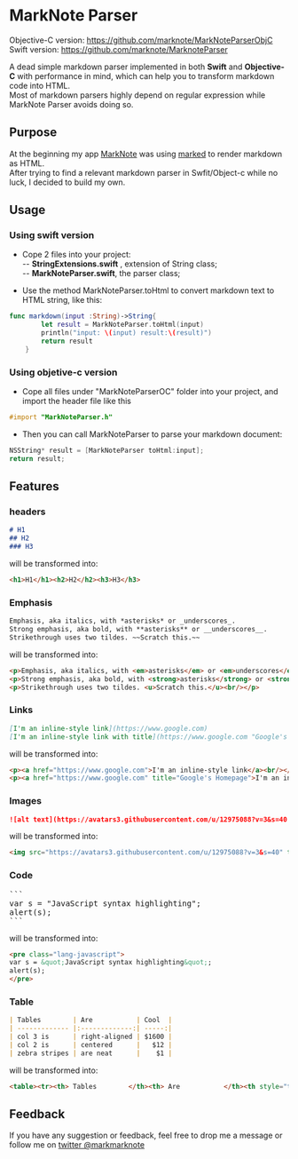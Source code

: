 # MarkNote Parser 


Objective-C version: https://github.com/marknote/MarkNoteParserObjC    
Swift version: https://github.com/marknote/MarknoteParser


A dead simple markdown parser implemented in both **Swift** and **Objective-C** with performance in mind, which can help you to transform markdown code into HTML.    
Most of markdown parsers highly depend on regular expression while MarkNote Parser avoids doing so.

## Purpose

At the beginning my app [MarkNote](https://itunes.apple.com/us/app/marknote/id991297585?ls=1&mt=8) was using [marked](https://github.com/chjj/marked) to render markdown as HTML.   
After trying to find a relevant markdown parser in Swfit/Object-c while no luck, I decided to build my own.


## Usage

### Using swift version
- Cope 2 files into your project:  
-- **StringExtensions.swift** , extension of String class;  
-- **MarkNoteParser.swift**, the parser class;  

- Use the method MarkNoteParser.toHtml to convert markdown text to HTML string, like this:

```swift
func markdown(input :String)->String{
        let result = MarkNoteParser.toHtml(input)
        println("input: \(input) result:\(result)")
        return result
    }
```
### Using objetive-c version
- Cope all files under "MarkNoteParserOC" folder into your project, and import the header file like this

```objective-c
#import "MarkNoteParser.h"
```
- Then you can call MarkNoteParser to parse your markdown document:

```objective-c
NSString* result = [MarkNoteParser toHtml:input];
return result;
```

## Features 

### headers

```markdown
# H1
## H2
### H3
```
will be transformed into:

```html
<h1>H1</h1><h2>H2</h2><h3>H3</h3>
```

### Emphasis

```markdown
Emphasis, aka italics, with *asterisks* or _underscores_.
Strong emphasis, aka bold, with **asterisks** or __underscores__.
Strikethrough uses two tildes. ~~Scratch this.~~
```
will be transformed into:

```html
<p>Emphasis, aka italics, with <em>asterisks</em> or <em>underscores</em>.<br/></p>
<p>Strong emphasis, aka bold, with <strong>asterisks</strong> or <strong>underscores</strong>.<br/></p>
<p>Strikethrough uses two tildes. <u>Scratch this.</u><br/></p>
```

### Links

```markdown
[I'm an inline-style link](https://www.google.com)
[I'm an inline-style link with title](https://www.google.com "Google's Homepage")
``` 

will be transformed into:

```html
<p><a href="https://www.google.com">I'm an inline-style link</a><br/></p>
<p><a href="https://www.google.com" title="Google's Homepage">I'm an inline-style link with title</a><br/></p>
```
### Images

```markdown
![alt text](https://avatars3.githubusercontent.com/u/12975088?v=3&s=40 "Logo Title")
```
will be transformed into:
```html
<img src="https://avatars3.githubusercontent.com/u/12975088?v=3&s=40" title="Logo Title" alt="alt text" />
```
### Code 

<pre class="lang-markdown">
```
var s = "JavaScript syntax highlighting";
alert(s);
```
</pre>

will be transformed into:
```html
<pre class="lang-javascript">
var s = &quot;JavaScript syntax highlighting&quot;;
alert(s);
</pre>
```

### Table

```markdown
| Tables        | Are           | Cool  |
| ------------- |:-------------:| -----:|
| col 3 is      | right-aligned | $1600 |
| col 2 is      | centered      |   $12 |
| zebra stripes | are neat      |    $1 |
```

will be transformed into:

```html
<table><tr><th> Tables        </th><th> Are           </th><th style="text-align: center;"> Cool </th></tr><tr><td> col 3 is      </td><td> right-aligned </td><td style="text-align: center;"> $1600 </td></tr><tr><td> col 2 is      </td><td> centered      </td><td style="text-align: center;">   $12 </td></tr><tr><td> zebra stripes </td><td> are neat      </td><td style="text-align: center;">    $1 </td></tr></table><p>The outer pipes (|) are optional, and you don&#39;t need to make the raw Markdown line up prettily. You can also use inline Markdown.<br/></p>
```

    
## Feedback 

If you have any suggestion or feedback, feel free to drop me a message or follow me on [twitter @markmarknote](https://twitter.com/markmarknote)